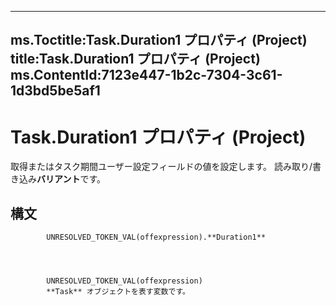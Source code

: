 

---
ms.Toctitle:Task.Duration1 プロパティ (Project)
title:Task.Duration1 プロパティ (Project)
ms.ContentId:7123e447-1b2c-7304-3c61-1d3bd5be5af1
---
# Task.Duration1 プロパティ (Project)




取得またはタスク期間ユーザー設定フィールドの値を設定します。 読み取り/書き込み**バリアント**です。

## 構文

            UNRESOLVED_TOKEN_VAL(offexpression).**Duration1**




            UNRESOLVED_TOKEN_VAL(offexpression)
            **Task** オブジェクトを表す変数です。




